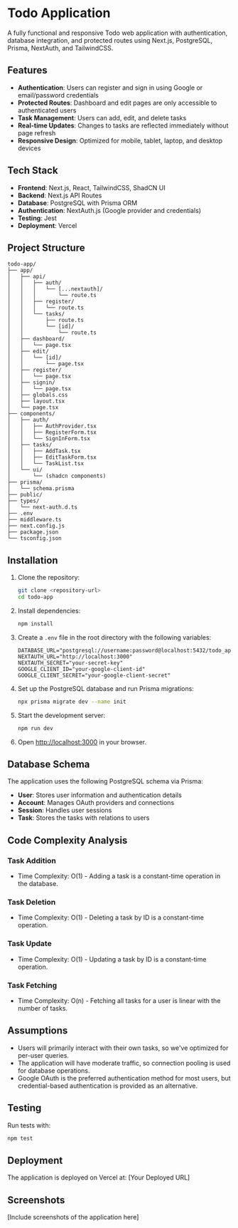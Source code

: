 # Todo Application

A fully functional and responsive Todo web application with authentication, database integration, and protected routes using Next.js, PostgreSQL, Prisma, NextAuth, and TailwindCSS.

## Features

- **Authentication**: Users can register and sign in using Google or email/password credentials
- **Protected Routes**: Dashboard and edit pages are only accessible to authenticated users
- **Task Management**: Users can add, edit, and delete tasks
- **Real-time Updates**: Changes to tasks are reflected immediately without page refresh
- **Responsive Design**: Optimized for mobile, tablet, laptop, and desktop devices

## Tech Stack

- **Frontend**: Next.js, React, TailwindCSS, ShadCN UI
- **Backend**: Next.js API Routes
- **Database**: PostgreSQL with Prisma ORM
- **Authentication**: NextAuth.js (Google provider and credentials)
- **Testing**: Jest
- **Deployment**: Vercel

## Project Structure

```
todo-app/
├── app/
│   ├── api/
│   │   ├── auth/
│   │   │   └── [...nextauth]/
│   │   │       └── route.ts
│   │   ├── register/
│   │   │   └── route.ts
│   │   └── tasks/
│   │       ├── route.ts
│   │       └── [id]/
│   │           └── route.ts
│   ├── dashboard/
│   │   └── page.tsx
│   ├── edit/
│   │   └── [id]/
│   │       └── page.tsx
│   ├── register/
│   │   └── page.tsx
│   ├── signin/
│   │   └── page.tsx
│   ├── globals.css
│   ├── layout.tsx
│   └── page.tsx
├── components/
│   ├── auth/
│   │   ├── AuthProvider.tsx
│   │   ├── RegisterForm.tsx
│   │   └── SignInForm.tsx
│   ├── tasks/
│   │   ├── AddTask.tsx
│   │   ├── EditTaskForm.tsx
│   │   └── TaskList.tsx
│   └── ui/
│       └── (shadcn components)
├── prisma/
│   └── schema.prisma
├── public/
├── types/
│   └── next-auth.d.ts
├── .env
├── middleware.ts
├── next.config.js
├── package.json
└── tsconfig.json
```

## Installation

1. Clone the repository:
   ```bash
   git clone <repository-url>
   cd todo-app
   ```

2. Install dependencies:
   ```bash
   npm install
   ```

3. Create a `.env` file in the root directory with the following variables:
   ```
   DATABASE_URL="postgresql://username:password@localhost:5432/todo_app"
   NEXTAUTH_URL="http://localhost:3000"
   NEXTAUTH_SECRET="your-secret-key"
   GOOGLE_CLIENT_ID="your-google-client-id"
   GOOGLE_CLIENT_SECRET="your-google-client-secret"
   ```

4. Set up the PostgreSQL database and run Prisma migrations:
   ```bash
   npx prisma migrate dev --name init
   ```

5. Start the development server:
   ```bash
   npm run dev
   ```

6. Open [http://localhost:3000](http://localhost:3000) in your browser.

## Database Schema

The application uses the following PostgreSQL schema via Prisma:

- **User**: Stores user information and authentication details
- **Account**: Manages OAuth providers and connections
- **Session**: Handles user sessions
- **Task**: Stores the tasks with relations to users

## Code Complexity Analysis

### Task Addition
- Time Complexity: O(1) - Adding a task is a constant-time operation in the database.

### Task Deletion
- Time Complexity: O(1) - Deleting a task by ID is a constant-time operation.

### Task Update
- Time Complexity: O(1) - Updating a task by ID is a constant-time operation.

### Task Fetching
- Time Complexity: O(n) - Fetching all tasks for a user is linear with the number of tasks.

## Assumptions

- Users will primarily interact with their own tasks, so we've optimized for per-user queries.
- The application will have moderate traffic, so connection pooling is used for database operations.
- Google OAuth is the preferred authentication method for most users, but credential-based authentication is provided as an alternative.

## Testing

Run tests with:

```bash
npm test
```

## Deployment

The application is deployed on Vercel at: [Your Deployed URL]

## Screenshots

[Include screenshots of the application here]
